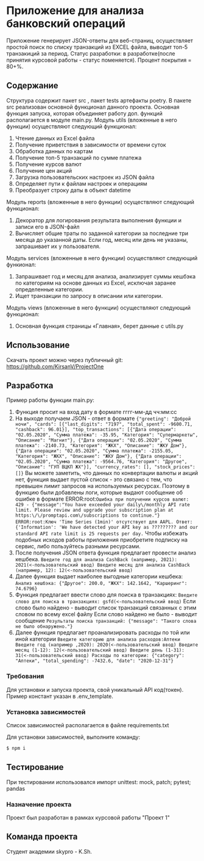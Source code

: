 # Приложение для анализа банковский операций
Приложение генерирует JSON-ответы для веб-страниц, осуществляет простой поиск по списку 
транзакций из EXCEL файла, выводит топ-5 транзакиций за период. Статус разработки: в разработке(после принятия курсовой 
работы - статус поменяется). Процент покрытия = 80+%.
## Содержание
Структура содержит пакет src , пакет tests артефакты poetry.
В пакете src реализован основной функционал данного проекта. Основная функция запуска, которая объединяет
работу доп. функций располагается в модуле main.py. 
Модуль utils (вложенные в него функции) осуществляют следующий функционал:
1) Чтение данных из Excel файла
2) Получение приветствия в зависимости от времени суток
3) Обработка данных по картам
4) Получение топ-5 транзакций по сумме платежа
5) Получение курсов валют
6) Получение цен акций
7) Загрузка пользовательских настроек из JSON файла
8) Определяет пути к файлам настроек и операциям
9) Преобразует строку даты в объект datetime

Модуль reports (вложенные в него функции) осуществляют следующий функционал:
1) Декоратор для логирования результата выполнения функции и записи его в JSON-файл
2) Вычисляет общие траты по заданной категории за последние три месяца до указанной даты. 
Если год, месяц или день не указаны, запрашивает их у пользователя.

Модуль services (вложенные в него функции) осуществляют следующий функионал:
1) Запрашивает год и месяц для анализа, анализирует суммы кешбэка по категориям на основе данных из Excel,
    исключая заранее определенные категории.
2) Ищет транзакции по запросу в описании или категории.

Модуль views (вложенные в него функции) осуществляют следующий функционал:
1) Основная функция страницы «Главная», берет данные с utils.py


## Использование
Скачать проект можно через публичный git: https://github.com/KirsanV/ProjectOne

## Разработка
Пример работы функции main.py:
1) Функция просит на вход дату в формате гггг-мм-дд чч:мм:сс
2) На выходе получаем JSON - ответ в формате `{"greeting": "Доброй ночи", "cards": [{"last_digits": "7197", "total_spent": -9600.71, "cashback": 96.01}], "top_transactions": [{"Дата операции": "02.05.2020", "Сумма платежа": -35.95, "Категория": "Супермаркеты", "Описание": "Магнит"}, {"Дата операции": "02.05.2020", "Сумма платежа": -2140.73, "Категория": "ЖКХ", "Описание": "ЖКУ Дом"}, {"Дата операции": "02.05.2020", "Сумма платежа": -2155.05, "Категория": "ЖКХ", "Описание": "ЖКУ Дом"}, {"Дата операции": "02.05.2020", "Сумма платежа": -9564.76, "Категория": "Другое", "Описание": "ГУП ВЦКП ЖХ"}], "currency_rates": [], "stock_prices": []}`
Вы можете заметить, что данных по конвертации валюты и акций нет, функция выдает пустой список - это связано с тем, 
что превышен лимит запросов на используемых ресурсах. Поэтому в функцию были добавлены логи, которые выдают сообщение
об ошибке в формате ERROR:root:`Ошибка при получении курсов валют: 429 - {"message":"You have exceeded your daily\/monthly API rate limit. Please review and upgrade your subscription plan at https:\/\/promptapi.com\/subscriptions to continue."}`
`ERROR:root:Ключ 'Time Series (1min)' отсутствует для AAPL. Ответ: {'Information': 'We have detected your API key as ????????? and our standard API rate limit is 25 requests per day.`
Чтобы избежать подобных исходов работы приложения приобретите подписку на сервис, либо пользуйтесь 
разными ресурсами.
3) После получения JSON ответа функция предлагает провести анализ кешбека.
`Введите год для анализа CashBack (например, 2021): 2021(<-пользовательский ввод)
Введите месяц для анализа CashBack (например, 12): 12(<-пользовательский ввод)`
4) Далее функция выдает наиболее выгодные категории кешбека: `Анализ кешбэка: {"Другое": 200.0, "ЖКХ": 142.1642, "Каршеринг": 74.6796}`
5) Функция предлагает ввести слово для поиска в транзакциях: `Введите слово для поиска в транзакциях: gsfd(<-пользовательский ввод)`
Если слово было найдено  - выводит список транзакций связанных с этим словом по всему excel файлу
Если слово найдено не было - выводит сообщение `Результаты поиска транзакций: {"message": "Такого слова не было обнаружено."}`
6) Далее функция предлагает проанализировать расходы по той или иной категории
`Введите категорию для анализа расходов:Аптеки
Введите год (например ,2020): 2020(<-пользовательский ввод)
Введите месяц (1-12): 12(<-пользовательский ввод)
Введите день (1-31): 31(<-пользовательский ввод)
Расходы по категории: {"category": "Аптеки", "total_spending": -7432.6, "date": "2020-12-31"}`

### Требования
Для установки и запуска проекта, свой уникальный API код(токен).
Пример констант указан в .env_template.

### Установка зависимостей
Список зависимостей располагается в файле requirements.txt

Для установки зависимостей, выполните команду:
```sh
$ npm i
```

## Тестирование
При тестировании использовался импорт  unittest: mock, patch; pytest; pandas


### Назначение проекта
Проект был разработан в рамках курсовой работы "Проект 1"

## Команда проекта
Студент академии skypro - K.Sh.
